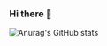 ### Hi there 👋

![Anurag's GitHub stats](https://github-readme-stats.vercel.app/api?username=4b75726169736859&show_icons=true&theme=synthwave)
